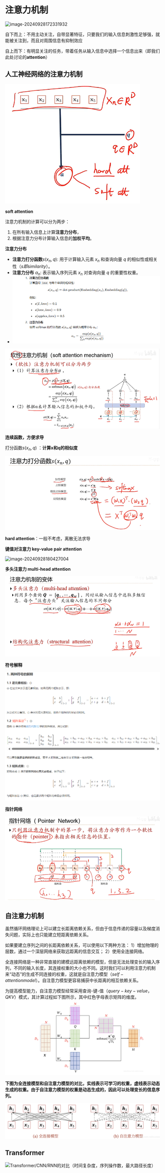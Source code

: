 # 注意力机制

![image-20240928172331932](C:/Users/19409/AppData/Roaming/Typora/typora-user-images/image-20240928172331932.png)

自下而上：不用主动关注，自带显著特征，只要我们的输入信息刺激性足够强，就能被关注到，而且对周围信息有抑制效应

自上而下：有明显关注的任务，带着任务从输入信息中选择一个信息出来（即我们此处讨论的**attention**）

## 人工神经网络的注意力机制

![image-20240928174556483](../../Image/image-20240928174556483.png)

**soft  attention**

注意力机制的计算可以分为两步：

1. 在所有输入信息上计算**注意力分布**，
2. 根据注意力分布计算输入信息的**加权平均**。

**注意力分布**

- **注意力打分函数**$s(x_n, q)$: 用于计算输入元素 $x_n$ 和查询向量 $q$ 的相似性或相关性$（s 即 similarity）$。
- **注意力分布** $\alpha_n$: 表示输入序列元素 $x_n$ 对查询向量 $q$ 的重要性权重。
- ![image-20250108172633884](../../Image/image-20250108172633884.png)

 ![image-20240928174852790](../../Image/image-20240928174852790.png)

**连续函数，方便求导**

打分函数$s(x_n,q)$ ：**计算x和q的相似度**

![image-20240928180131943](../../Image/image-20240928180131943.png)

**hard attention**：一般不考虑，离散无法求导

**键值对注意力  key-value pair attention**

![image-20240928180427004](C:/Users/19409/AppData/Roaming/Typora/typora-user-images/image-20240928180427004.png)

**多头注意力  multi-head attention**

![image-20240928180854609](../../Image/image-20240928180854609.png)

**符号解释**

![image-20250108155401500](../../Image/image-20250108155401500.png)

**指针网络**

![image-20240928180751305](../../Image/image-20240928180751305.png)

## 自注意力机制

虽然循环网络理论上可以建立长距离依赖关系，但由于信息传递的容量以及梯度消失问题，实际上也只能建立短距离依赖关系。

如果要建立序列之间的长距离依赖关系，可以使用以下两种方法：
1）增加物理的层数，通过一个深层网络来获取远距离的信息交互；
2）使用全连接网络。

全连接网络是一种非常直接的建模远距离依赖的模型，但是无法处理变长的输入序列，不同的输入长度，其连接权重的大小也不同。这时我们可以利用注意力机制来“动态”的生成不同连接的权重，这就是自注意力模型$（self-attention model）$。自注意力模型更容易捕获中长距离的相互依赖关系。

为提高模型能力，自注意力模型经常采用查询-键-值$（query-key-velue，QKV）$模式，其计算过程如下图所示，其中红色字母表示矩阵的维度。
![image-20250108152755923](../../Image/image-20250108152755923.png)

**下图为全连接模型和自注意力模型的对比，实线表示可学习的权重，虚线表示动态生成的权重。由于自注意力模型的权重是动态生成的，因此可以处理变长的信息序列。**

<img src="../../Image/image-20250108155748222.png" alt="image-20250108155748222" style="zoom:67%;" />

## Transformer

![Transformer/CNN/RNN的对比（时间复杂度，序列操作数，最大路径长度）](https://picx.zhimg.com/70/v2-20346c2ead4fc7a36b2857bf167b702d_1440w.image?source=172ae18b&biz_tag=Post)
